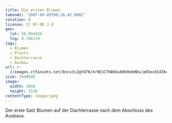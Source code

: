 ```yaml
---
title: Die ersten Blumen
takenAt: '2007-09-09T08:26:42.000Z'
rotation: 0
license: CC BY-ND 3.0
geo:
  lat: 50.094926
  lng: 8.768119
tags:
  - Blumen
  - Plants
  - Dachterrasse
  - Ausbau
url: >-
  //images.ctfassets.net/bncv3c2gt878/kr0E1CTHA6kuEWV8ebHDu/a03ecd143bc18788ec54b4d868519201/die-ersten-blumen_4505129004_o
size: 2940048
image:
  width: 2048
  height: 1536
contentType: image/jpeg
---
```


Der erste Satz Blumen auf der Dachterrasse nach dem Abschluss des Ausbaus.